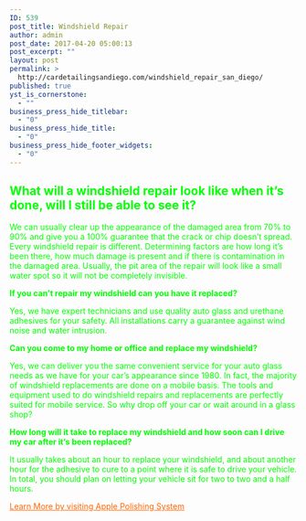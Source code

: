 ```yaml
---
ID: 539
post_title: Windshield Repair
author: admin
post_date: 2017-04-20 05:00:13
post_excerpt: ""
layout: post
permalink: >
  http://cardetailingsandiego.com/windshield_repair_san_diego/
published: true
yst_is_cornerstone:
  - ""
business_press_hide_titlebar:
  - "0"
business_press_hide_title:
  - "0"
business_press_hide_footer_widgets:
  - "0"
---
```

<h2 class="service_gallery_name"><span style="color: #00ff00;"><strong>What will a windshield repair look like when it’s done, will I still be able to see it?</strong></span></h2>
<span style="color: #00ff00;">We can usually clear up the appearance of the damaged area from 70% to 90% and give you a 100% guarantee that the crack or chip doesn’t spread. Every windshield repair is different. Determining factors are how long it’s been there, how much damage is present and if there is contamination in the damaged area. Usually, the pit area of the repair will look like a small water spot so it will not be completely invisible.</span>

<span style="color: #00ff00;"><strong>If you can’t repair my windshield can you have it replaced?</strong></span>

<span style="color: #00ff00;">Yes, we have expert technicians and use quality auto glass and urethane adhesives for your safety. All installations carry a guarantee against wind noise and water intrusion.</span>

<span style="color: #00ff00;"><strong>Can you come to my home or office and replace my windshield?</strong></span>

<span style="color: #00ff00;">Yes, we can deliver you the same convenient service for your auto glass needs as we have for your car’s appearance since 1980. In fact, the majority of windshield replacements are done on a mobile basis. The tools and equipment used to do windshield repairs and replacements are perfectly suited for mobile service. So why drop off your car or wait around in a glass shop?</span>

<span style="color: #00ff00;"><strong>How long will it take to replace my windshield and how soon can I drive my car after it‘s been replaced?</strong></span>

<span style="color: #00ff00;">It usually takes about an hour to replace your windshield, and about another hour for the adhesive to cure to a point where it is safe to drive your vehicle. In total, you should plan on letting your vehicle sit for two to two and a half hours.</span>

<span style="color: #ff6600;"><a style="color: #ff6600;" href="http://cardetailingsandiego.com/auto_glass_windshield_repair/">Learn More by visiting Apple Polishing System</a></span>

&nbsp;